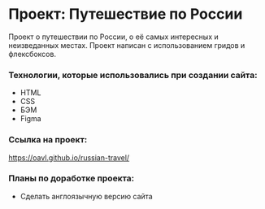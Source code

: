 # Проект: Путешествие по России

Проект о путешествии по России, о её самых интересных и неизведанных местах.
Проект написан с использованием гридов и флексбоксов.

### Технологии, которые использовались при создании сайта:
* HTML
* CSS
* БЭМ
* Figma

### Ссылка на проект: 

https://oavl.github.io/russian-travel/

### Планы по доработке проекта:

* Сделать англоязычную версию сайта